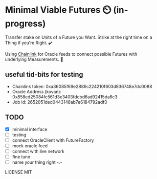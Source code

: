 # Minimal Viable Futures ⏲️ (in-progress)

Transfer stake on Units of a Future you Want. Strike at the right time on a Thing if you're Right. ✔️

Using [Chainlink](https://chain.link/) for Oracle feeds to connect possible Futures with underlying Measurements. 📏

## useful tid-bits for testing
* Chainlink token: 		    0xa36085f69e2889c224210f603d836748e7dc0088
* Oracle Address (kovan): 0x858ed25084fc561d3e3403fdcbd6ad92415da6c3
* Job Id: 				        2652051ded0443148ab7e6184792adf0

## TODO
- [x] minimal interface
- [ ] testing
- [ ] connect OracleClient with FutureFactory
- [ ] mock oracle feed
- [ ] connect with live network
- [ ] fine tune
- [ ] name your thing right -.-

LICENSE MIT
